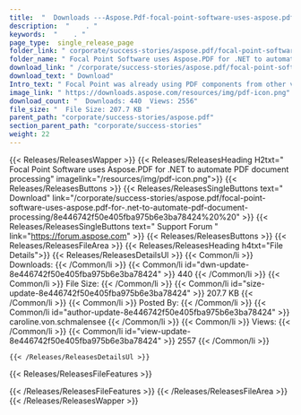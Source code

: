 ```yaml
---
title:  "  Downloads ---Aspose.Pdf-focal-point-software-uses-aspose.pdf-for-.net-to-automate-pdf-document-processing . " 
description:  "    . " 
keywords:  "    . " 
page_type:  single_release_page
folder_link: " corporate/success-stories/aspose.pdf/focal-point-software-uses-aspose.pdf-for-.net-to-automate-pdf-document-processing/"
folder_name: " Focal Point Software uses Aspose.PDF for .NET to automate PDF document processing"
download_link: " /corporate/success-stories/aspose.pdf/focal-point-software-uses-aspose.pdf-for-.net-to-automate-pdf-document-processing/8e446742f50e405fba975b6e3ba78424"
download_text: " Download"
Intro_text: " Focal Point was already using PDF components from other vendors to extract conte..."
image_link: " https://downloads.aspose.com/resources/img/pdf-icon.png"
download_count: "  Downloads: 440  Views: 2556"
file_size: "  File Size: 207.7 KB "
parent_path: "corporate/success-stories/aspose.pdf"
section_parent_path: "corporate/success-stories"
weight: 22 
---
```


{{< Releases/ReleasesWapper >}}
  {{< Releases/ReleasesHeading H2txt=" Focal Point Software uses Aspose.PDF for .NET to automate PDF document processing" imagelink="/resources/img/pdf-icon.png">}}
  {{< Releases/ReleasesButtons >}}
    {{< Releases/ReleasesSingleButtons text=" Download" link="/corporate/success-stories/aspose.pdf/focal-point-software-uses-aspose.pdf-for-.net-to-automate-pdf-document-processing/8e446742f50e405fba975b6e3ba78424%20%20" >}}
    {{< Releases/ReleasesSingleButtons text=" Support Forum " link="https://forum.aspose.com" >}}
  {{< Releases/ReleasesButtons >}}
  {{< Releases/ReleasesFileArea >}}
    {{< Releases/ReleasesHeading h4txt="File Details">}}
    {{< Releases/ReleasesDetailsUl >}}
            {{< Common/li  >}} Downloads: {{< /Common/li >}} 
      {{< Common/li id="dwn-update-8e446742f50e405fba975b6e3ba78424" >}} 440 {{< /Common/li >}} 
      {{< Common/li  >}} File Size: {{< /Common/li >}} 
      {{< Common/li id="size-update-8e446742f50e405fba975b6e3ba78424" >}} 207.7 KB {{< /Common/li >}} 
      {{< Common/li  >}} Posted By: {{< /Common/li >}} 
      {{< Common/li id="author-update-8e446742f50e405fba975b6e3ba78424" >}} caroline.von.schmalensee {{< /Common/li >}} 
      {{< Common/li  >}} Views: {{< /Common/li >}} 
      {{< Common/li id="view-update-8e446742f50e405fba975b6e3ba78424" >}} 2557 {{< /Common/li >}} 

    {{< /Releases/ReleasesDetailsUl >}}

  {{< Releases/ReleasesFileFeatures >}}
      
  {{< /Releases/ReleasesFileFeatures >}}
 {{< /Releases/ReleasesFileArea >}}
{{< /Releases/ReleasesWapper >}}


